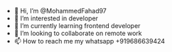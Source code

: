 - 👋 Hi, I’m @MohammedFahad97
- 👀 I’m interested in developer
- 🌱 I’m currently learning frontend developer
- 💞️ I’m looking to collaborate on remote work
- 📫 How to reach me my whatsapp +919686639424

<!---
MohammedFahad97/MohammedFahad97 is a ✨ special ✨ repository because its `README.md` (this file) appears on your GitHub profile.
You can click the Preview link to take a look at your changes.
--->
